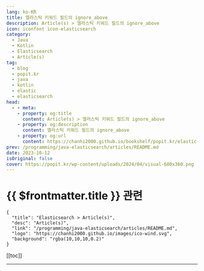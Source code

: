 ```yaml
---
lang: ko-KR
title: 엘라스틱 키워드 필드의 ignore_above
description: Article(s) > 엘라스틱 키워드 필드의 ignore_above
icon: iconfont icon-elasticsearch
category:
  - Java
  - Kotlin
  - Elasticsearch
  - Article(s)
tag: 
  - blog
  - popit.kr
  - java
  - kotlin
  - elastic
  - elasticsearch
head:  
  - - meta:
    - property: og:title
      content: Article(s) > 엘라스틱 키워드 필드의 ignore_above
    - property: og:description
      content: 엘라스틱 키워드 필드의 ignore_above
    - property: og:url
      content: https://chanhi2000.github.io/bookshelf/popit.kr/elastic-keyword-field-ignore-above.html
prev: /programming/java-elasticsearch/articles/README.md
date: 2023-10-12
isOriginal: false
cover: https://popit.kr/wp-content/uploads/2024/04/visual-600x360.png
---
```


# {{ $frontmatter.title }} 관련

```component VPCard
{
  "title": "Elasticsearch > Article(s)",
  "desc": "Article(s)",
  "link": "/programming/java-elasticsearch/articles/README.md",
  "logo": "https://chanhi2000.github.io/images/ico-wind.svg",
  "background": "rgba(10,10,10,0.2)"
}
```

[[toc]]

---

<SiteInfo
  name="엘라스틱 키워드 필드의 ignore_above | Popit"
  desc="로그스태시를 이용한 데이터 연동 시 문자열 데이터는 형태소 단위로 인덱싱하는 text 타입과 집계 정렬 목적으로 인덱싱을 하지 않는 keyword 타입, 2개의 필드에 저장된다. 이때 keyword 타입 필드는 ignore_above 값 (기본값은 256) 보다 길이가 긴 데이터를 저장하지 않는다고 한다. 실제 text와 keyword 필드를 비교해보니 저장 결과가 다른 상황 발생.­ ignore_above 수정. 재인덱싱 후 다시 비교해봤다. 필드 유실 없음.agent 길이를 재보니 ignore_above 수정 전 유실된 데이터 개수와 256보다 길이가 긴 데이터 개수가 같다."
  url="https://popit.kr/%ec%97%98%eb%9d%bc%ec%8a%a4%ed%8b%b1-%ed%82%a4%ec%9b%8c%eb%93%9c-%ed%95%84%eb%93%9c%ec%9d%98-ignore_above/"
  logo="https://popit.kr/wp-content/uploads/2016/08/favicon_32x32.png"
  preview="https://popit.kr/wp-content/uploads/2024/04/visual-600x360.png"/>

<!-- TODO: 작성 -->
